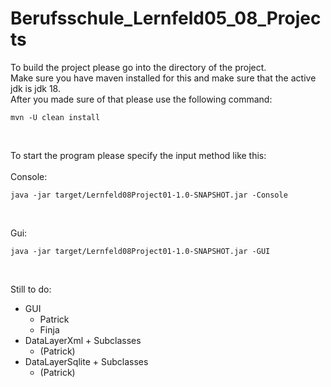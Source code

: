 # Berufsschule_Lernfeld05_08_Projects

To build the project please go into the directory of the project.                           <br />
Make sure you have maven installed for this and make sure that the active jdk is jdk 18.    <br />
After you made sure of that please use the following command:

```basic
mvn -U clean install
```

<br />

To start the program please specify the input method like this: <br />
                                                                <br />
Console:

```basic
java -jar target/Lernfeld08Project01-1.0-SNAPSHOT.jar -Console
```

<br />

Gui:

```basic
java -jar target/Lernfeld08Project01-1.0-SNAPSHOT.jar -GUI
```

<br />

Still to do: <br />
- GUI                             
  - Patrick
  - Finja
- DataLayerXml + Subclasses       
  - (Patrick) 
- DataLayerSqlite + Subclasses    
  - (Patrick)
<br />
<br />
